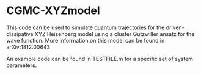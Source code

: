 # CGMC-XYZmodel

This code can be used to simulate quantum trajectories for the driven-dissipative XYZ Heisenberg model using a cluster Gutzwiller ansatz for the wave function. 
More information on this model can be found in arXiv:1812.00643

An example code can be found in TESTFILE.m for a specific set of system parameters.
